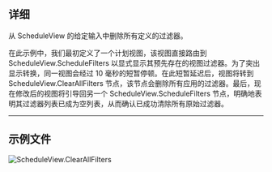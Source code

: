 ## 详细
从 ScheduleView 的给定输入中删除所有定义的过滤器。

在此示例中，我们最初定义了一个计划视图，该视图直接路由到 ScheduleView.ScheduleFilters 以显式显示其预先存在的视图过滤器。为了突出显示转换，同一视图会经过 10 毫秒的短暂停顿。在此短暂延迟后，视图将转到 ScheduleView.ClearAllFilters 节点，该节点会删除所有应用的过滤器。最后，现在修改后的视图将引导回另一个 ScheduleView.ScheduleFilters 节点，明确地表明其过滤器列表已成为空列表，从而确认已成功清除所有原始过滤器。
___
## 示例文件

![ScheduleView.ClearAllFilters](./Revit.Elements.Views.ScheduleView.ClearAllFilters_img.jpg)
